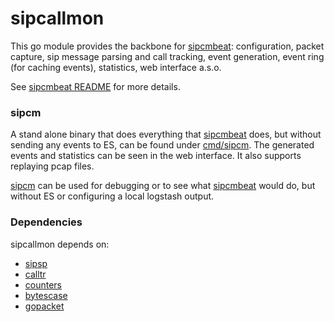 # sipcallmon

This go module provides the backbone for
[sipcmbeat](https://github.com/intuitivelabs/sipcmbeat/): configuration,
packet capture, sip message parsing and call tracking,
event generation, event ring (for caching events), statistics,
web interface a.s.o.

See [sipcmbeat README](https://github.com/intuitivelabs/sipcmbeat/blob/master/README.md)
for more details.

### sipcm

A stand alone binary that does everything that
[sipcmbeat](https://github.com/intuitivelabs/sipcmbeat/)
 does, but without sending any events to ES, can be found under
 [cmd/sipcm](./cmd/sipcm).
The generated events and statistics can be seen in the web interface.
It also supports replaying pcap files.

[sipcm](./cmd/sipcm) can be used for debugging or to see what
 [sipcmbeat](https://github.com/intuitivelabs/sipcmbeat/)
 would do, but without ES or configuring a local logstash output.


### Dependencies

sipcallmon depends on:

- [sipsp](https://github.com/intuitivelabs/sipsp)
- [calltr](https://github.com/intuitivelabs/calltr)
- [counters](https://github.com/intuitivelabs/counters)
- [bytescase](https://github.com/intuitivelabs/bytescase)
- [gopacket](https://github.com/google/gopacket)
